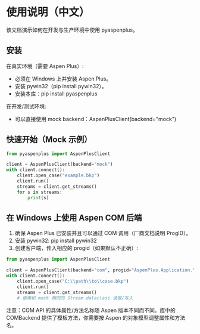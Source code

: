 # 使用说明（中文）

该文档演示如何在开发与生产环境中使用 pyaspenplus。

## 安装

在真实环境（需要 Aspen Plus）:
- 必须在 Windows 上并安装 Aspen Plus。
- 安装 pywin32（pip install pywin32）。
- 安装本库：pip install pyaspenplus

在开发/测试环境:
- 可以直接使用 mock backend：AspenPlusClient(backend="mock")

## 快速开始（Mock 示例）

```python
from pyaspenplus import AspenPlusClient

client = AspenPlusClient(backend="mock")
with client.connect():
    client.open_case("example.bkp")
    client.run()
    streams = client.get_streams()
    for s in streams:
        print(s)
```

## 在 Windows 上使用 Aspen COM 后端

1. 确保 Aspen Plus 已安装并且可以通过 COM 调用（厂商文档说明 ProgID）。
2. 安装 pywin32: pip install pywin32
3. 创建客户端，传入相应的 progid（如果默认不正确）:

```python
from pyaspenplus import AspenPlusClient

client = AspenPlusClient(backend="com", progid="AspenPlus.Application.YourVersion")
with client.connect():
    client.open_case("C:\\path\\to\\case.bkp")
    client.run()
    streams = client.get_streams()
    # 使用和 mock 相同的 Stream dataclass 读取/写入
```

注意：COM API 的具体属性/方法名称随 Aspen 版本不同而不同。库中的 COMBackend 提供了模板方法，你需要按 Aspen 的对象模型调整属性和方法名。
